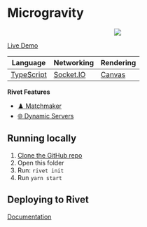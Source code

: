 # Microgravity

<p align="center">
    <img src="./_media/preview_512.png" />
</p>




[Live Demo](https://microgravity.io)


|  Language | Networking | Rendering |
|  --- | --- | --- |
|  [TypeScript](https://www.typescriptlang.org) | [Socket.IO](https://socket.io) | [Canvas](https://developer.mozilla.org/en-US/docs/Web/API/Canvas_API) |

**Rivet Features**

- [♟️ Matchmaker](https://rivet.gg/docs/matchmaker)
- [🌐 Dynamic Servers](https://rivet.gg/docs/dynamic-servers)


## Running locally

1. [Clone the GitHub repo](https://docs.github.com/en/repositories/creating-and-managing-repositories/cloning-a-repository)
2. Open this folder
3. Run: `rivet init`
4. Run `yarn start`

## Deploying to Rivet

[Documentation](https://rivet.gg/learn/html5/tutorials/crash-course#step-3-publish-your-game)

